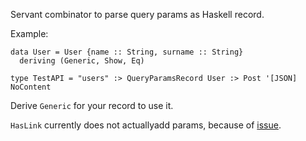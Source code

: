 Servant combinator to parse query params as Haskell record.

Example:

```
data User = User {name :: String, surname :: String}
  deriving (Generic, Show, Eq)

type TestAPI = "users" :> QueryParamsRecord User :> Post '[JSON] NoContent
```

Derive `Generic` for your record to use it.

`HasLink` currently does not actuallyadd params, because of
[issue](https://github.com/haskell-servant/servant/issues/1232).